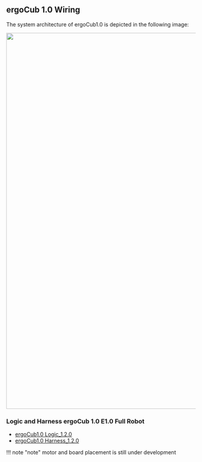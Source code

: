 ## ergoCub 1.0 Wiring 
The system architecture of ergoCub1.0 is depicted in the following image:

<center>
  <img src ="../img/ergoCub1.0_architecture.png" width=1000>       
</center>

### Logic and Harness ergoCub 1.0 E1.0 Full Robot 

- [ergoCub1.0 Logic_1.2.0](https://github.com/icub-tech-iit/electronics-wiring-public/blob/master/ergocub1/ergocub1.0/pdf/ergoCub1.1_E1.0_16963_1.2.0_Logic.pdf)
- [ergoCub1.0 Harness_1.2.0](https://github.com/icub-tech-iit/electronics-wiring-public/blob/master/ergocub1/ergocub1.0/pdf/ergoCub1.1_E1.0_16965_1.2.0_Harness.pdf)

!!! note "note"
    motor and board placement is still under development
    